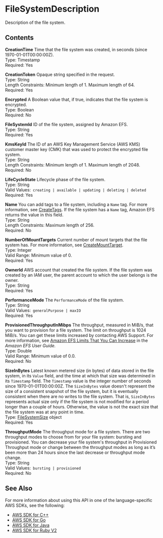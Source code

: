 # FileSystemDescription<a name="API_FileSystemDescription"></a>

Description of the file system\.

## Contents<a name="API_FileSystemDescription_Contents"></a>

 **CreationTime**   <a name="efs-Type-FileSystemDescription-CreationTime"></a>
Time that the file system was created, in seconds \(since 1970\-01\-01T00:00:00Z\)\.  
Type: Timestamp  
Required: Yes

 **CreationToken**   <a name="efs-Type-FileSystemDescription-CreationToken"></a>
Opaque string specified in the request\.  
Type: String  
Length Constraints: Minimum length of 1\. Maximum length of 64\.  
Required: Yes

 **Encrypted**   <a name="efs-Type-FileSystemDescription-Encrypted"></a>
A Boolean value that, if true, indicates that the file system is encrypted\.  
Type: Boolean  
Required: No

 **FileSystemId**   <a name="efs-Type-FileSystemDescription-FileSystemId"></a>
ID of the file system, assigned by Amazon EFS\.  
Type: String  
Required: Yes

 **KmsKeyId**   <a name="efs-Type-FileSystemDescription-KmsKeyId"></a>
The ID of an AWS Key Management Service \(AWS KMS\) customer master key \(CMK\) that was used to protect the encrypted file system\.  
Type: String  
Length Constraints: Minimum length of 1\. Maximum length of 2048\.  
Required: No

 **LifeCycleState**   <a name="efs-Type-FileSystemDescription-LifeCycleState"></a>
Lifecycle phase of the file system\.  
Type: String  
Valid Values:` creating | available | updating | deleting | deleted`   
Required: Yes

 **Name**   <a name="efs-Type-FileSystemDescription-Name"></a>
You can add tags to a file system, including a `Name` tag\. For more information, see [CreateTags](API_CreateTags.md)\. If the file system has a `Name` tag, Amazon EFS returns the value in this field\.   
Type: String  
Length Constraints: Maximum length of 256\.  
Required: No

 **NumberOfMountTargets**   <a name="efs-Type-FileSystemDescription-NumberOfMountTargets"></a>
Current number of mount targets that the file system has\. For more information, see [CreateMountTarget](API_CreateMountTarget.md)\.  
Type: Integer  
Valid Range: Minimum value of 0\.  
Required: Yes

 **OwnerId**   <a name="efs-Type-FileSystemDescription-OwnerId"></a>
AWS account that created the file system\. If the file system was created by an IAM user, the parent account to which the user belongs is the owner\.  
Type: String  
Required: Yes

 **PerformanceMode**   <a name="efs-Type-FileSystemDescription-PerformanceMode"></a>
The `PerformanceMode` of the file system\.  
Type: String  
Valid Values:` generalPurpose | maxIO`   
Required: Yes

 **ProvisionedThroughputInMibps**   <a name="efs-Type-FileSystemDescription-ProvisionedThroughputInMibps"></a>
The throughput, measured in MiB/s, that you want to provision for a file system\. The limit on throughput is 1024 MiB/s\. You can get these limits increased by contacting AWS Support\. For more information, see [Amazon EFS Limits That You Can Increase](https://docs.aws.amazon.com/efs/latest/ug/limits.html#soft-limits) in the *Amazon EFS User Guide\.*   
Type: Double  
Valid Range: Minimum value of 0\.0\.  
Required: No

 **SizeInBytes**   <a name="efs-Type-FileSystemDescription-SizeInBytes"></a>
Latest known metered size \(in bytes\) of data stored in the file system, in its `Value` field, and the time at which that size was determined in its `Timestamp` field\. The `Timestamp` value is the integer number of seconds since 1970\-01\-01T00:00:00Z\. The `SizeInBytes` value doesn't represent the size of a consistent snapshot of the file system, but it is eventually consistent when there are no writes to the file system\. That is, `SizeInBytes` represents actual size only if the file system is not modified for a period longer than a couple of hours\. Otherwise, the value is not the exact size that the file system was at any point in time\.   
Type: [FileSystemSize](API_FileSystemSize.md) object  
Required: Yes

 **ThroughputMode**   <a name="efs-Type-FileSystemDescription-ThroughputMode"></a>
The throughput mode for a file system\. There are two throughput modes to choose from for your file system: bursting and provisioned\. You can decrease your file system's throughput in Provisioned Throughput mode or change between the throughput modes as long as it’s been more than 24 hours since the last decrease or throughput mode change\.  
Type: String  
Valid Values:` bursting | provisioned`   
Required: No

## See Also<a name="API_FileSystemDescription_SeeAlso"></a>

For more information about using this API in one of the language\-specific AWS SDKs, see the following:
+  [AWS SDK for C\+\+](https://docs.aws.amazon.com/goto/SdkForCpp/elasticfilesystem-2015-02-01/FileSystemDescription) 
+  [AWS SDK for Go](https://docs.aws.amazon.com/goto/SdkForGoV1/elasticfilesystem-2015-02-01/FileSystemDescription) 
+  [AWS SDK for Java](https://docs.aws.amazon.com/goto/SdkForJava/elasticfilesystem-2015-02-01/FileSystemDescription) 
+  [AWS SDK for Ruby V2](https://docs.aws.amazon.com/goto/SdkForRubyV2/elasticfilesystem-2015-02-01/FileSystemDescription) 